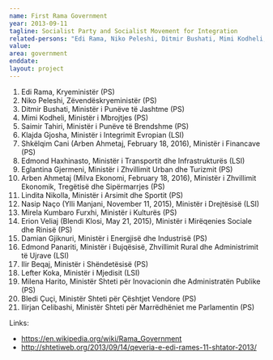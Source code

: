 ```yaml
---
name: First Rama Government
year: 2013-09-11
tagline: Socialist Party and Socialist Movement for Integration
related-persons: "Edi Rama, Niko Peleshi, Ditmir Bushati, Mimi Kodheli, Saimir Tahiri, Klajda Gjosha, Shkëlqim Cani, Arben Ahmetaj, Edmond Haxhinasto, Eglantina Gjermeni, Milva Ekonomi, Lindita Nikolla, Nasip Naço, Ylli Manjani, Mirela Kumbaro, Erion Veliaj, Blendi Klosi, Damian Gjiknuri, Edmond Panariti, Ilir Beqaj, Lefter Koka, Milena Harito, Bledi Çuçi, Ilirjan Celibashi"
value:
area: government
enddate:
layout: project
---
```

1. Edi Rama, Kryeministër (PS)
2. Niko Peleshi, Zëvendëskryeministër (PS)
3. Ditmir Bushati, Ministër i Punëve të Jashtme (PS)
4. Mimi Kodheli, Ministër i Mbrojtjes (PS)
5. Saimir Tahiri, Ministër i Punëve të Brendshme (PS)
6. Klajda Gjosha, Ministër i Integrimit Evropian (LSI)
7. Shkëlqim Cani (Arben Ahmetaj, February 18, 2016), Ministër i Financave (PS)
8. Edmond Haxhinasto, Ministër i Transportit dhe Infrastrukturës (LSI)
9. Eglantina Gjermeni, Ministër i Zhvillimit Urban dhe Turizmit (PS)
10. Arben Ahmetaj (Milva Ekonomi, February 18, 2016), Ministër i Zhvillimit Ekonomik, Tregëtisë dhe Sipërmarrjes (PS)
11. Lindita Nikolla, Ministër i  Arsimit dhe Sportit (PS)
12. Nasip Naço (Ylli Manjani, November 11, 2015), Ministër i  Drejtësisë (LSI)
13. Mirela Kumbaro Furxhi, Ministër i  Kulturës (PS)
14. Erion Veliaj (Blendi Klosi, May 21, 2015), Ministër i Mirëqenies Sociale dhe Rinisë (PS)
15. Damian Gjiknuri, Ministër i Energjisë dhe Industrisë (PS)
16. Edmond Panariti, Ministër i Bujqësisë, Zhvillimit Rural dhe Administrimit të Ujrave (LSI)
17. Ilir Beqaj, Ministër i Shëndetësisë (PS)
18. Lefter Koka, Ministër i Mjedisit (LSI)
19. Milena Harito, Ministër Shteti për Inovacionin dhe Administratën Publike (PS)
20. Bledi Çuçi, Ministër Shteti për Çështjet Vendore (PS)
21. Ilirjan Celibashi, Ministër Shteti për Marrëdhëniet me Parlamentin (PS)



Links:
* <https://en.wikipedia.org/wiki/Rama_Government>
* <http://shtetiweb.org/2013/09/14/qeveria-e-edi-rames-11-shtator-2013/>
